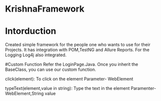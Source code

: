 # KrishnaFramework
# Intorduction
Created simple framework for the people one who wants to use for their Projects. It has integration with POM,TestNG and Allure Reports. For the Logging Log4j also integrated. 

#Custom Function
Refer the LoginPage.Java. Once you inherit the BaseClass, you can use our custom function. 

click(element):
To click on the element
	Parameter- WebElement
	
	
typeText(element,value in string):
Type the text in the element
	Paramenter- WebElement,String value
